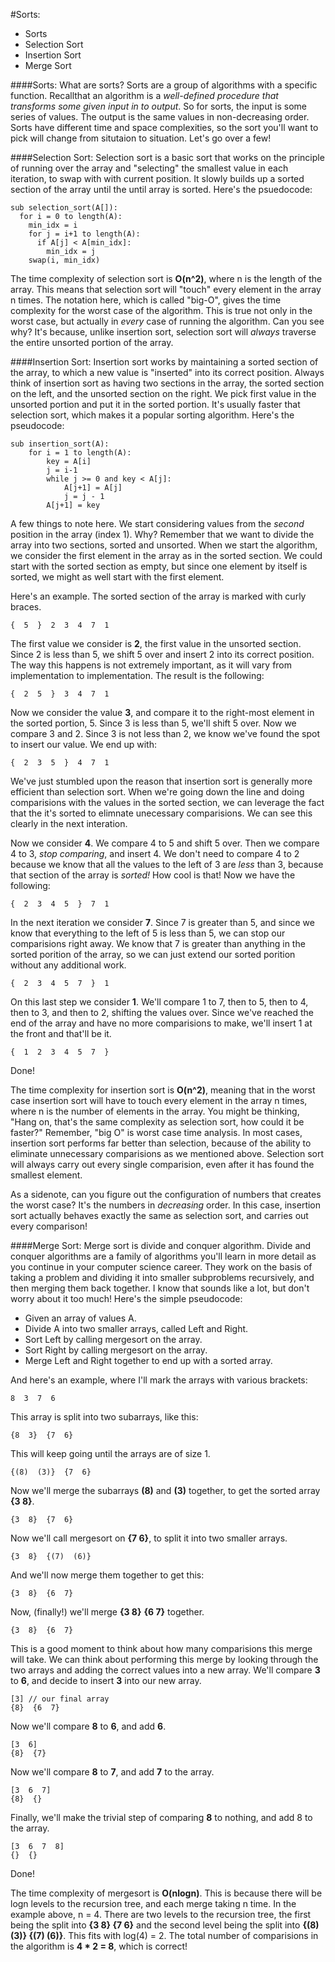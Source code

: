 #Sorts:
- Sorts
- Selection Sort
- Insertion Sort
- Merge Sort

####Sorts:
What are sorts? Sorts are a group of algorithms with a specific function. Recallthat an algorithm is a <em>well-defined procedure that transforms some given input in to output</em>. So for sorts, the input is some series of values. The output is the same values in non-decreasing order. Sorts have different time and space complexities, so the sort you'll want to pick will change from situtaion to situation. Let's go over a few!

####Selection Sort:
Selection sort is a basic sort that works on the principle of running over the array and "selecting" the smallest value in each iteration, to swap with with current position. It slowly builds up a sorted section of the array until the until array is sorted. Here's the psuedocode:

	sub selection_sort(A[]):
	  for i = 0 to length(A):
	    min_idx = i
	    for j = i+1 to length(A):
	      if A[j] < A[min_idx]:
	        min_idx = j
	    swap(i, min_idx)

The time complexity of selection sort is <b>O(n^2)</b>, where n is the length of the array. This means that selection sort will "touch" every element in the array n times. The notation here, which is called "big-O", gives the time complexity for the worst case of the algorithm. This is true not only in the worst case, but actually in <em>every</em> case of running the algorithm. Can you see why? It's because, unlike insertion sort, selection sort will <em>always</em> traverse the entire unsorted portion of the array.

####Insertion Sort:
Insertion sort works by maintaining a sorted section of the array, to which a new value is "inserted" into its correct position. Always think of insertion sort as having two sections in the array, the sorted section on the left, and the unsorted section on the right. We pick first value in the unsorted portion and put it in the sorted portion. It's usually faster that selection sort, which makes it a popular sorting algorithm. Here's the pseudocode:

	sub insertion_sort(A):
		for i = 1 to length(A):
			key = A[i]
			j = i-1
			while j >= 0 and key < A[j]:
				A[j+1] = A[j]
				j = j - 1
			A[j+1] = key


A few things to note here. We start considering values from the <em>second</em> position in the array (index 1). Why? Remember that we want to divide the array into two sections, sorted and unsorted. When we start the algorithm, we consider the first element in the array as in the sorted section. We could start with the sorted section as empty, but since one element by itself is sorted, we might as well start with the first element.

Here's an example. The sorted section of the array is marked with curly braces.

	{  5  }  2  3  4  7  1

The first value we consider is <b>2</b>, the first value in the unsorted section. Since 2 is less than 5, we shift 5 over and insert 2 into its correct position. The way this happens is not extremely important, as it will vary from implementation to implementation. The result is the following:

	{  2  5  }  3  4  7  1

Now we consider the value <b>3</b>, and compare it to the right-most element in the sorted portion, 5. Since 3 is less than 5, we'll shift 5 over. Now we compare 3 and 2. Since 3 is not less than 2, we know we've found the spot to insert our value. We end up with:

	{  2  3  5  }  4  7  1

We've just stumbled upon the reason that insertion sort is generally more efficient than selection sort. When we're going down the line and doing comparisions with the values in the sorted section, we can leverage the fact that the it's sorted to elimnate unecessary comparisions. We can see this clearly in the next interation.

Now we consider <b>4</b>. We compare 4 to 5 and shift 5 over. Then we compare 4 to 3, <em>stop comparing</em>, and insert 4. We don't need to compare 4 to 2 because we know that all the values to the left of 3 are <em>less</em> than 3, because that section of the array is <em>sorted!</em> How cool is that! Now we have the following:

	{  2  3  4  5  }  7  1

In the next iteration we consider <b>7</b>. Since 7 is greater than 5, and since we know that everything to the left of 5 is less than 5, we can stop our comparisions right away. We know that 7 is greater than anything in the sorted porition of the array, so we can just extend our sorted porition without any additional work.

	{  2  3  4  5  7  }  1

On this last step we consider <b>1</b>. We'll compare 1 to 7, then to 5, then to 4, then to 3, and then to 2, shifting the values over. Since we've reached the end of the array and have no more comparisions to make, we'll insert 1 at the front and that'll be it.

	{  1  2  3  4  5  7  }

Done!

The time complexity for insertion sort is <b>O(n^2)</b>, meaning that in the worst case insertion sort will have to touch every element in the array n times, where n is the number of elements in the array. You might be thinking, "Hang on, that's the same complexity as selection sort, how could it be faster?" Remember, "big O" is worst case time analysis. In most cases, insertion sort performs far better than selection, because of the ability to eliminate unnecessary comparisions as we mentioned above. Selection sort will always carry out every single comparision, even after it has found the smallest element.

As a sidenote, can you figure out the configuration of numbers that creates the worst case? It's the numbers in <em>decreasing</em> order. In this case, insertion sort actually behaves exactly the same as selection sort, and carries out every comparison!

####Merge Sort:
Merge sort is divide and conquer algorithm. Divide and conquer algorithms are a family of algorithms you'll learn in more detail as you continue in your computer science career. They work on the basis of taking a problem and dividing it into smaller subproblems recursively, and then merging them back together. I know that sounds like a lot, but don't worry about it too much! Here's the simple pseudocode:

- Given an array of values A.
- Divide A into two smaller arrays, called Left and Right.
- Sort Left by calling mergesort on the array.
- Sort Right by calling mergesort on the array.
- Merge Left and Right together to end up with a sorted array.

And here's an example, where I'll mark the arrays with various brackets:

	8  3  7  6

This array is split into two subarrays, like this:

	{8  3}  {7  6}

This will keep going until the arrays are of size 1.

	{(8)  (3)}  {7  6}

Now we'll merge the subarrays <b>(8)</b> and <b>(3)</b> together, to get the sorted array <b>{3  8}</b>.

	{3  8}  {7  6}

Now we'll call mergesort on <b>{7  6}</b>, to split it into two smaller arrays.

	{3  8}  {(7)  (6)}

And we'll now merge them together to get this:

	{3  8}  {6  7}

Now, (finally!) we'll merge <b>{3  8}</b>  <b>{6  7}</b> together.

	{3  8}  {6  7}

This is a good moment to think about how many comparisions this merge will take. We can think about performing this merge by looking through the two arrays and adding the correct values into a new array. We'll compare <b>3</b> to <b>6</b>, and decide to insert <b>3</b> into our new array. 

	[3] // our final array
	{8}  {6  7}

Now we'll compare <b>8</b> to <b>6</b>, and add <b>6</b>.

	[3  6]
	{8}  {7}

Now we'll compare <b>8</b> to <b>7</b>, and add <b>7</b> to the array.

	[3  6  7]
	{8}  {}

Finally, we'll make the trivial step of comparing <b>8</b> to nothing, and add 8 to the array.

	[3  6  7  8]
	{}  {}

Done!

The time complexity of mergesort is <b>O(nlogn)</b>. This is because there will be logn levels to the recursion tree, and each merge taking n time. In the example above, n = 4. There are two levels to the recursion tree, the first being the split into  <b>{3  8}  {7  6}</b> and the second level being the split into 	<b>{(8)  (3)}  {(7)  (6)}</b>. This fits with log(4) = 2. The total number of comparisions in the algorithm is <b>4 * 2 = 8</b>, which is correct!
